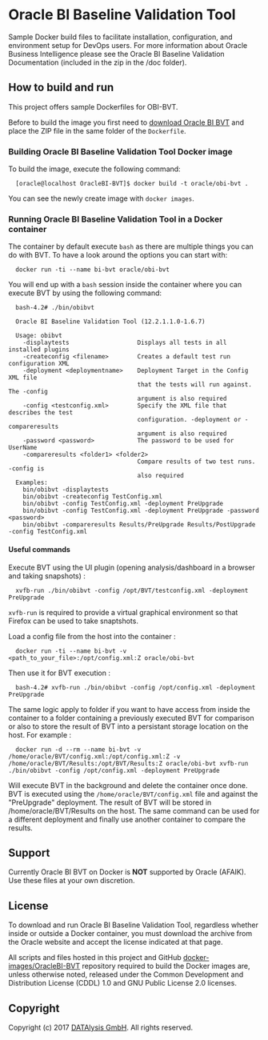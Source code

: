 Oracle BI Baseline Validation Tool
===============
Sample Docker build files to facilitate installation, configuration, and environment setup for DevOps users. For more information about Oracle Business Intelligence please see the Oracle BI Baseline Validation Documentation (included in the zip in the /doc folder).

## How to build and run
This project offers sample Dockerfiles for OBI-BVT.

Before to build the image you first need to [download Oracle BI BVT](http://www.oracle.com/technetwork/middleware/bi/downloads/bi-bvt-download-3587672.html) and place the ZIP file in the same folder of the `Dockerfile`.

### Building Oracle BI Baseline Validation Tool Docker image

To build the image, execute the following command:
``` 
  [oracle@localhost OracleBI-BVT]$ docker build -t oracle/obi-bvt .
```
You can see the newly create image with `docker images`.

### Running Oracle BI Baseline Validation Tool in a Docker container

The container by default execute `bash` as there are multiple things you can do with BVT. To have a look around the options you can start with:
```
  docker run -ti --name bi-bvt oracle/obi-bvt
```
You will end up with a `bash` session inside the container where you can execute BVT by using the following command:
```
  bash-4.2# ./bin/obibvt
  
  Oracle BI Baseline Validation Tool (12.2.1.1.0-1.6.7)

  Usage: obibvt
    -displaytests                   Displays all tests in all installed plugins
    -createconfig <filename>        Creates a default test run configuration XML
    -deployment <deploymentname>    Deployment Target in the Config XML file
                                    that the tests will run against. The -config
                                    argument is also required
    -config <testconfig.xml>        Specify the XML file that describes the test
                                    configuration. -deployment or -compareresults
                                    argument is also required
    -password <password>            The password to be used for UserName
    -compareresults <folder1> <folder2>
                                    Compare results of two test runs. -config is
                                    also required
  Examples:
    bin/obibvt -displaytests
    bin/obibvt -createconfig TestConfig.xml
    bin/obibvt -config TestConfig.xml -deployment PreUpgrade
    bin/obibvt -config TestConfig.xml -deployment PreUpgrade -password <password>
    bin/obibvt -compareresults Results/PreUpgrade Results/PostUpgrade -config TestConfig.xml
```

#### Useful commands
Execute BVT using the UI plugin (opening analysis/dashboard in a browser and taking snapshots) :
```
  xvfb-run ./bin/obibvt -config /opt/BVT/testconfig.xml -deployment PreUpgrade
```
`xvfb-run` is required to provide a virtual graphical environment so that Firefox can be used to take snaptshots.

Load a config file from the host into the container :
```
  docker run -ti --name bi-bvt -v <path_to_your_file>:/opt/config.xml:Z oracle/obi-bvt
```
Then use it for BVT execution :
```
  bash-4.2# xvfb-run ./bin/obibvt -config /opt/config.xml -deployment PreUpgrade
```
The same logic apply to folder if you want to have access from inside the container to a folder containing a previously executed BVT for comparison or also to store the result of BVT into a persistant storage location on the host.
For example :
```
  docker run -d --rm --name bi-bvt -v /home/oracle/BVT/config.xml:/opt/config.xml:Z -v /home/oracle/BVT/Results:/opt/BVT/Results:Z oracle/obi-bvt xvfb-run ./bin/obibvt -config /opt/config.xml -deployment PreUpgrade
```
Will execute BVT in the background and delete the container once done. BVT is executed using the `/home/oracle/BVT/config.xml` file and against the "PreUpgrade" deployment. The result of BVT will be stored in /home/oracle/BVT/Results on the host. The same command can be used for a different deployment and finally use another container to compare the results.

## Support
Currently Oracle BI BVT on Docker is **NOT** supported by Oracle (AFAIK). Use these files at your own discretion.

## License
To download and run Oracle BI Baseline Validation Tool, regardless whether inside or outside a Docker container, you must download the archive from the Oracle website and accept the license indicated at that page.

All scripts and files hosted in this project and GitHub [docker-images/OracleBI-BVT](./) repository required to build the Docker images are, unless otherwise noted, released under the Common Development and Distribution License (CDDL) 1.0 and GNU Public License 2.0 licenses.

## Copyright
Copyright (c) 2017 [DATAlysis GmbH](https://datalysis.ch). All rights reserved.
